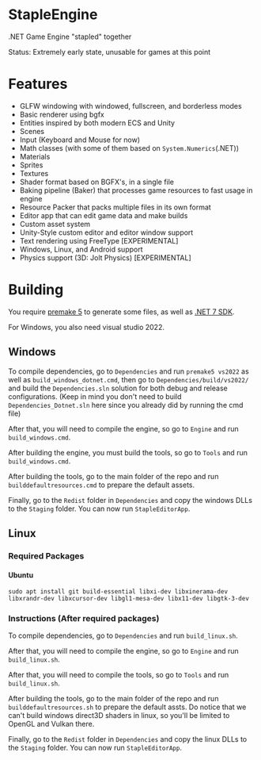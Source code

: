 # StapleEngine

.NET Game Engine "stapled" together

Status: Extremely early state, unusable for games at this point

# Features

* GLFW windowing with windowed, fullscreen, and borderless modes
* Basic renderer using bgfx
* Entities inspired by both modern ECS and Unity
* Scenes
* Input (Keyboard and Mouse for now)
* Math classes (with some of them based on `System.Numerics`(.NET))
* Materials
* Sprites
* Textures
* Shader format based on BGFX's, in a single file
* Baking pipeline (Baker) that processes game resources to fast usage in engine
* Resource Packer that packs multiple files in its own format
* Editor app that can edit game data and make builds
* Custom asset system
* Unity-Style custom editor and editor window support
* Text rendering using FreeType [EXPERIMENTAL]
* Windows, Linux, and Android support
* Physics support (3D: Jolt Physics) [EXPERIMENTAL]

# Building

You require [premake 5](https://premake.github.io/) to generate some files, as well as [.NET 7 SDK](https://dotnet.microsoft.com/en-us/download/dotnet/7.0).

For Windows, you also need visual studio 2022.

## Windows

To compile dependencies, go to `Dependencies` and run `premake5 vs2022` as well as `build_windows_dotnet.cmd`, then go to `Dependencies/build/vs2022/` and build the `Dependencies.sln` solution for both debug and release configurations. (Keep in mind you don't need to build `Dependencies_Dotnet.sln` here since you already did by running the cmd file)

After that, you will need to compile the engine, so go to `Engine` and run `build_windows.cmd`.

After building the engine, you must build the tools, so go to `Tools` and run `build_windows.cmd`.

After building the tools, go to the main folder of the repo and run `builddefaultresources.cmd` to prepare the default assets.

Finally, go to the `Redist` folder in `Dependencies` and copy the windows DLLs to the `Staging` folder. You can now run `StapleEditorApp`.

## Linux

### Required Packages

#### Ubuntu

`sudo apt install git build-essential libxi-dev libxinerama-dev libxrandr-dev libxcursor-dev libgl1-mesa-dev libx11-dev libgtk-3-dev`

### Instructions (After required packages)

To compile dependencies, go to `Dependencies` and run `build_linux.sh`.

After that, you will need to compile the engine, so go to `Engine` and run `build_linux.sh`.

After that, you will need to compile the tools, so go to `Tools` and run `build_linux.sh`.

After building the tools, go to the main folder of the repo and run `builddefaultresources.sh` to prepare the default assts. Do notice that we can't build windows direct3D shaders in linux, so you'll be limited to OpenGL and Vulkan there.

Finally, go to the `Redist` folder in `Dependencies` and copy the linux DLLs to the `Staging` folder. You can now run `StapleEditorApp`.
